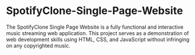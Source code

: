 # SpotifyClone-Single-Page-Website
The SpotifyClone Single Page Website is a fully functional and interactive music streaming web application. This project serves as a demonstration of web development skills using HTML, CSS, and JavaScript without infringing on any copyrighted music.
